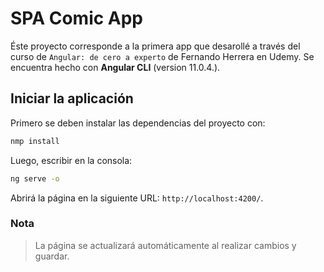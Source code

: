 # SPA Comic App

Éste proyecto corresponde a la primera app que desarollé a través del curso de `Angular: de cero a experto` de Fernando Herrera en Udemy. Se encuentra hecho con **Angular CLI** (version 11.0.4.).

## Iniciar la aplicación

Primero se deben instalar las dependencias del proyecto con:

```bash
nmp install
```

Luego, escribir en la consola:

```bash
ng serve -o
```

Abrirá la página en la siguiente URL: `http://localhost:4200/`.

### Nota

> La página se actualizará automáticamente al realizar cambios y guardar.
